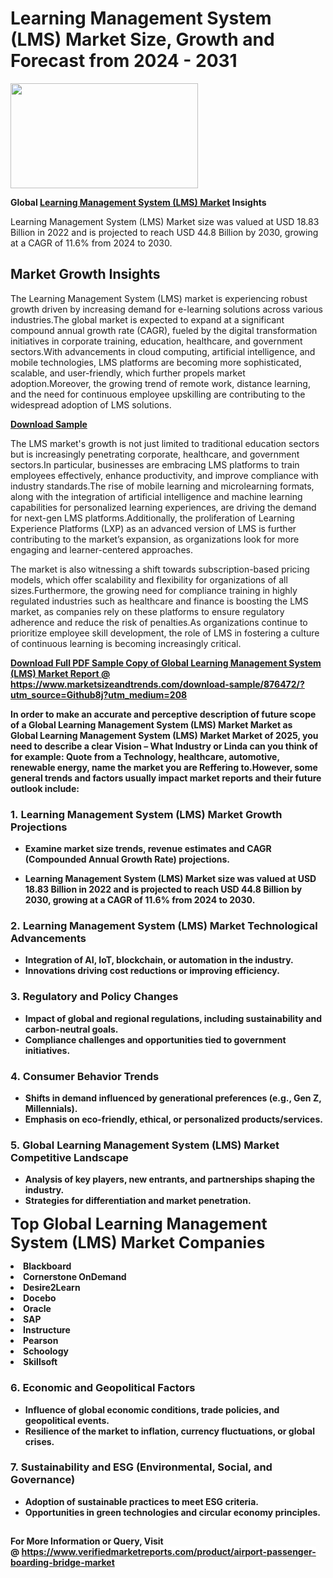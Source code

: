 <H1>Learning Management System (LMS) Market Size, Growth and Forecast from 2024 - 2031</H1><img class="aligncenter size-medium wp-image-584254" src="https://thirdeyenews.in/wp-content/uploads/2024/09/Global-Market-Research-300x168.jpeg" alt="" width="300" height="168" /><p><strong>Global&nbsp;<a href="https://www.marketsizeandtrends.com/download-sample/876472/?utm_source=Github8j?utm_medium=208">Learning Management System (LMS) Market</a> Insights</strong></p><p>Learning Management System (LMS) Market size was valued at USD 18.83 Billion in 2022 and is projected to reach USD 44.8 Billion by 2030, growing at a CAGR of 11.6% from 2024 to 2030.</p><p><h2>Market Growth Insights</h2> <p>The Learning Management System (LMS) market is experiencing robust growth driven by increasing demand for e-learning solutions across various industries.The global market is expected to expand at a significant compound annual growth rate (CAGR), fueled by the digital transformation initiatives in corporate training, education, healthcare, and government sectors.With advancements in cloud computing, artificial intelligence, and mobile technologies, LMS platforms are becoming more sophisticated, scalable, and user-friendly, which further propels market adoption.Moreover, the growing trend of remote work, distance learning, and the need for continuous employee upskilling are contributing to the widespread adoption of LMS solutions.</p> <p><strong><a href="#">Download Sample</a></strong></p> <p>The LMS market's growth is not just limited to traditional education sectors but is increasingly penetrating corporate, healthcare, and government sectors.In particular, businesses are embracing LMS platforms to train employees effectively, enhance productivity, and improve compliance with industry standards.The rise of mobile learning and microlearning formats, along with the integration of artificial intelligence and machine learning capabilities for personalized learning experiences, are driving the demand for next-gen LMS platforms.Additionally, the proliferation of Learning Experience Platforms (LXP) as an advanced version of LMS is further contributing to the market’s expansion, as organizations look for more engaging and learner-centered approaches.</p> <p>The market is also witnessing a shift towards subscription-based pricing models, which offer scalability and flexibility for organizations of all sizes.Furthermore, the growing need for compliance training in highly regulated industries such as healthcare and finance is boosting the LMS market, as companies rely on these platforms to ensure regulatory adherence and reduce the risk of penalties.As organizations continue to prioritize employee skill development, the role of LMS in fostering a culture of continuous learning is becoming increasingly critical.</p> <p><strong><a href="#"></p><p><span class=""><strong>Download Full PDF Sample Copy of Global Learning Management System (LMS) Market Report</strong> @ <a href="https://www.marketsizeandtrends.com/download-sample/876472/?utm_source=Github8j?utm_medium=208" target="_blank">https://www.marketsizeandtrends.com/download-sample/876472/?utm_source=Github8j?utm_medium=208</a></span></p><p>In order to make an accurate and perceptive description of future scope of a Global&nbsp;Learning Management System (LMS) Market Market as Global&nbsp;Learning Management System (LMS) Market Market of 2025, you need to describe a clear Vision &ndash; What Industry or Linda can you think of for example: Quote from a Technology, healthcare, automotive, renewable energy, name the market you are Reffering to.However, some general trends and factors usually impact market reports and their future outlook include:</p><h3>1.&nbsp;<strong>Learning Management System (LMS) Market Growth Projections</strong></h3><ul><li>Examine market size trends, revenue estimates and CAGR (Compounded Annual Growth Rate) projections.</li><li><p>Learning Management System (LMS) Market size was valued at USD 18.83 Billion in 2022 and is projected to reach USD 44.8 Billion by 2030, growing at a CAGR of 11.6% from 2024 to 2030.</p></li></ul><h3>2.&nbsp;<strong>Learning Management System (LMS) Market Technological Advancements</strong></h3><ul><li>Integration of AI, IoT, blockchain, or automation in the industry.</li><li>Innovations driving cost reductions or improving efficiency.</li></ul><h3>3.&nbsp;<strong>Regulatory and Policy Changes</strong></h3><ul><li>Impact of global and regional regulations, including sustainability and carbon-neutral goals.</li><li>Compliance challenges and opportunities tied to government initiatives.</li></ul><h3>4.&nbsp;<strong>Consumer Behavior Trends</strong></h3><ul><li>Shifts in demand influenced by generational preferences (e.g., Gen Z, Millennials).</li><li>Emphasis on eco-friendly, ethical, or personalized products/services.</li></ul><h3>5.&nbsp;<strong>Global Learning Management System (LMS) Market Competitive Landscape</strong></h3><ul><li>Analysis of key players, new entrants, and partnerships shaping the industry.</li><li>Strategies for differentiation and market penetration.</li></ul><p data-pm-slice="1 1 []"><span style="color: inherit; font-family: inherit; font-size: 25px;">Top Global Learning Management System (LMS) Market Companies</span></p><div class="" data-test-id=""><p><li>Blackboard</li><li> Cornerstone OnDemand</li><li> Desire2Learn</li><li> Docebo</li><li> Oracle</li><li> SAP</li><li> Instructure</li><li> Pearson</li><li> Schoology</li><li> Skillsoft</li></p></div><h3>6.&nbsp;<strong>Economic and Geopolitical Factors</strong></h3><ul><li>Influence of global economic conditions, trade policies, and geopolitical events.</li><li>Resilience of the market to inflation, currency fluctuations, or global crises.</li></ul><h3>7.&nbsp;<strong>Sustainability and ESG (Environmental, Social, and Governance)</strong></h3><ul><li>Adoption of sustainable practices to meet ESG criteria.</li><li>Opportunities in green technologies and circular economy principles.</li></ul><h2><strong style="font-size: 14px;">For More Information or Query, Visit @&nbsp;</strong><a style="background-color: #ffffff; font-size: 14px;" href="https://www.marketsizeandtrends.com/report/learning-management-system-lms-market/" target="_blank">https://www.verifiedmarketreports.com/product/airport-passenger-boarding-bridge-market</a></h2>